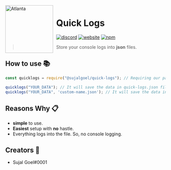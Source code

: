 <img width="150" height="150" align="left" style="float: left; margin: 0 10px 0 0;" alt="Atlanta" src="https://cdn.discordapp.com/attachments/787614573833486376/798170524794355752/quick-logs.png"> 
 
# Quick Logs

[![discord](https://img.shields.io/discord/788857247337938945.svg?logo=discord&colorB=7289DA)](http://db.quickdevs.studio/discord)
[![website](https://img.shields.io/website?down_color=ff0000&down_message=offline&up_color=00ff00&up_message=online&url=https://db.quickdevs.studio)](https://db.quickdevs.studio)
[![npm](https://img.shields.io/npm/v/@sujalgoel/quick-logs)](https://npmjs.org/@sujalgoel/quick-logs)

> Store your console logs into **json** files.

## How to use 📚

```js
const quicklogs = require("@sujalgoel/quick-logs"); // Requiring our package.

quicklogs("YOUR_DATA"); // It will save the data in quick-logs.json file.
quicklogs("YOUR_DATA", 'custom-name.json'); // It will save the data in custom-name.json file.
```

## Reasons **Why** 📋

- **simple** to use.
- **Easiest** setup with **no** hastle.
- Everything logs into the file. So, no console logging.

## **Creators** 💖

- Sujal Goel#0001